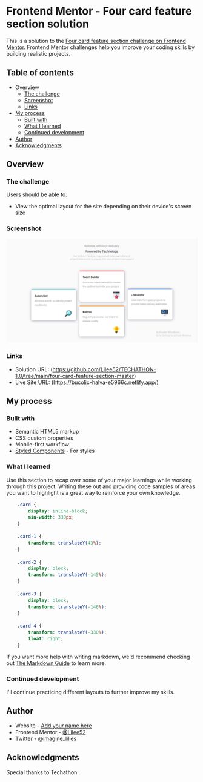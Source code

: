 # Frontend Mentor - Four card feature section solution

This is a solution to the [Four card feature section challenge on Frontend Mentor](https://www.frontendmentor.io/challenges/four-card-feature-section-weK1eFYK). Frontend Mentor challenges help you improve your coding skills by building realistic projects. 

## Table of contents

- [Overview](#overview)
  - [The challenge](#the-challenge)
  - [Screenshot](#screenshot)
  - [Links](#links)
- [My process](#my-process)
  - [Built with](#built-with)
  - [What I learned](#what-i-learned)
  - [Continued development](#continued-development)
- [Author](#author)
- [Acknowledgments](#acknowledgments)


## Overview

### The challenge

Users should be able to:

- View the optimal layout for the site depending on their device's screen size

### Screenshot

![](./Capture.JPG)


### Links

- Solution URL: (https://github.com/Lilee52/TECHATHON-1.0/tree/main/four-card-feature-section-master)
- Live Site URL: (https://bucolic-halva-e5966c.netlify.app/)

## My process

### Built with

- Semantic HTML5 markup
- CSS custom properties
- Mobile-first workflow
- [Styled Components](https://styled-components.com/) - For styles


### What I learned

Use this section to recap over some of your major learnings while working through this project. Writing these out and providing code samples of areas you want to highlight is a great way to reinforce your own knowledge.



```css
    .card {
        display: inline-block;
        min-width: 330px;
    }

    .card-1 {
        transform: translateY(43%);
    }

    .card-2 {
        display: block;
        transform: translateY(-145%);
    }

    .card-3 {
        display: block;
        transform: translateY(-146%);
    }

    .card-4 {
        transform: translateY(-330%);
        float: right;
    }
```


If you want more help with writing markdown, we'd recommend checking out [The Markdown Guide](https://www.markdownguide.org/) to learn more.


### Continued development

I'll continue practicing different layouts to further improve my skills.


## Author

- Website - [Add your name here](https://www.your-site.com)
- Frontend Mentor - [@Lilee52](https://www.frontendmentor.io/profile/Lilee52)
- Twitter - [@imagine_lilies](https://www.twitter.com/imagine_lilies)


## Acknowledgments

Special thanks to Techathon.
